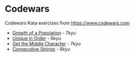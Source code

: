# Codewars
Codewars Kata exercises from https://www.codewars.com

* [Growth of a Population](Python/growth_of_a_population.py) - 7kyu 
* [Unique in Order](Python/unique_in_order.py) - 6kyu
* [Get the Middle Character](Python/get_the_middle_character.py) - 7kyu
* [Consecutive Strings](Python/consecutive_strings.py) - 6kyu
